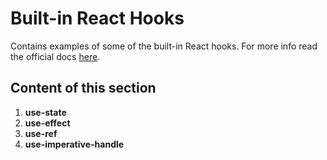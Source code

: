 # Built-in React Hooks

Contains examples of some of the built-in React hooks. For more info read the official docs [here](https://react.dev/reference/react/hooks).

## Content of this section

1. **use-state**
2. **use-effect**
3. **use-ref**
4. **use-imperative-handle**
